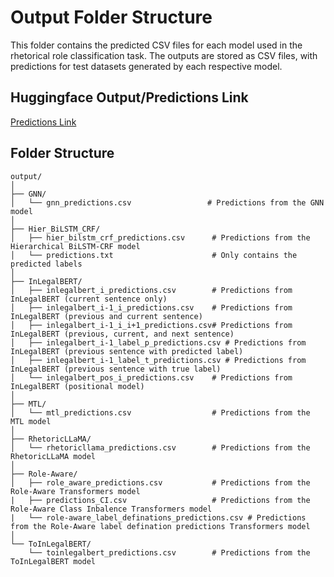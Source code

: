 # Output Folder Structure

This folder contains the predicted CSV files for each model used in the rhetorical role classification task. The outputs are stored as CSV files, with predictions for test datasets generated by each respective model.

## Huggingface Output/Predictions Link 

[Predictions Link](https://huggingface.co/collections/L-NLProc/legalseg-predictions-67b835db622b213fdfebc357)

## Folder Structure

```plaintext
output/
│
├── GNN/
│   └── gnn_predictions.csv                 # Predictions from the GNN model
│
├── Hier_BiLSTM_CRF/
│   ├── hier_bilstm_crf_predictions.csv      # Predictions from the Hierarchical BiLSTM-CRF model
│   └── predictions.txt                      # Only contains the predicted labels
│
├── InLegalBERT/
│   ├── inlegalbert_i_predictions.csv        # Predictions from InLegalBERT (current sentence only)
│   ├── inlegalbert_i-1_i_predictions.csv    # Predictions from InLegalBERT (previous and current sentence)
│   ├── inlegalbert_i-1_i_i+1_predictions.csv# Predictions from InLegalBERT (previous, current, and next sentence)
│   ├── inlegalbert_i-1_label_p_predictions.csv # Predictions from InLegalBERT (previous sentence with predicted label)
│   ├── inlegalbert_i-1_label_t_predictions.csv # Predictions from InLegalBERT (previous sentence with true label)
│   └── inlegalbert_pos_i_predictions.csv    # Predictions from InLegalBERT (positional model)
│
├── MTL/
│   └── mtl_predictions.csv                  # Predictions from the MTL model
│
├── RhetoricLLaMA/
│   └── rhetoricllama_predictions.csv        # Predictions from the RhetoricLLaMA model
│
├── Role-Aware/
│   ├── role_aware_predictions.csv           # Predictions from the Role-Aware Transformers model
|   ├── predictions_CI.csv                   # Predictions from the Role-Aware Class Inbalence Transformers model
|   └── role-aware_label_definations_predictions.csv # Predictions from the Role-Aware label defination predictions Transformers model
│
└── ToInLegalBERT/
    └── toinlegalbert_predictions.csv        # Predictions from the ToInLegalBERT model
